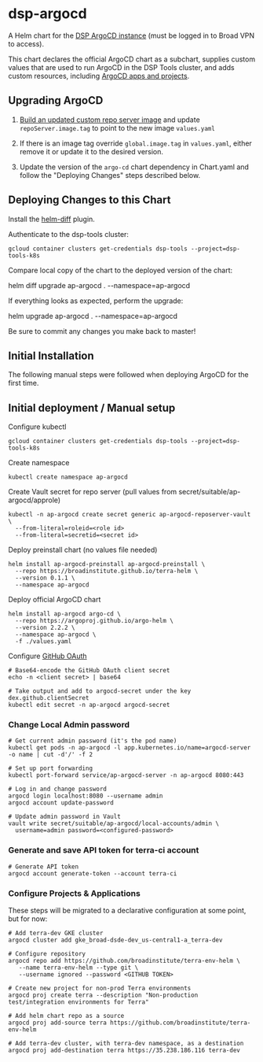 # dsp-argocd

A Helm chart for the [DSP ArgoCD instance](https://argocd.dsp-devops.broadinstitute.org/) (must be logged in to Broad VPN to access).

This chart declares the official ArgoCD chart as a subchart, supplies custom values that are used to run ArgoCD in the DSP Tools cluster, and adds custom resources, including [ArgoCD apps and projects](https://argoproj.github.io/argo-cd/operator-manual/declarative-setup/).

## Upgrading ArgoCD

1. [Build an updated custom repo server image](https://github.com/broadinstitute/terra-helmfile-images/blob/main/cloudbuild.yaml#L33) and update `repoServer.image.tag` to point to the new image `values.yaml`

2. If there is an image tag override `global.image.tag` in `values.yaml`, either remove it or update it to the desired version.

3. Update the version of the `argo-cd` chart dependency in Chart.yaml and follow the "Deploying Changes" steps described below.

## Deploying Changes to this Chart

Install the [helm-diff](https://github.com/databus23/helm-diff) plugin.

Authenticate to the dsp-tools cluster:

    gcloud container clusters get-credentials dsp-tools --project=dsp-tools-k8s

Compare local copy of the chart to the deployed version of the chart:

  helm diff upgrade ap-argocd . --namespace=ap-argocd

If everything looks as expected, perform the upgrade:

  helm upgrade ap-argocd . --namespace=ap-argocd

Be sure to commit any changes you make back to master!

## Initial Installation

The following manual steps were followed when deploying ArgoCD for the first time.

## Initial deployment / Manual setup

Configure kubectl

    gcloud container clusters get-credentials dsp-tools --project=dsp-tools-k8s

Create namespace

    kubectl create namespace ap-argocd

Create Vault secret for repo server (pull values from secret/suitable/ap-argocd/approle)

    kubectl -n ap-argocd create secret generic ap-argocd-reposerver-vault \
      --from-literal=roleid=<role id>
      --from-literal=secretid=<secret id>

Deploy preinstall chart (no values file needed)

    helm install ap-argocd-preinstall ap-argocd-preinstall \
      --repo https://broadinstitute.github.io/terra-helm \
      --version 0.1.1 \
      --namespace ap-argocd

Deploy official ArgoCD chart

    helm install ap-argocd argo-cd \
      --repo https://argoproj.github.io/argo-helm \
      --version 2.2.2 \
      --namespace ap-argocd \
      -f ./values.yaml

Configure [GitHub OAuth](https://argoproj.github.io/argo-cd/operator-manual/user-management/#dex)

    # Base64-encode the GitHub OAuth client secret
    echo -n <client secret> | base64

    # Take output and add to argocd-secret under the key dex.github.clientSecret
    kubectl edit secret -n ap-argocd argocd-secret

### Change Local Admin password

    # Get current admin password (it's the pod name)
    kubectl get pods -n ap-argocd -l app.kubernetes.io/name=argocd-server -o name | cut -d'/' -f 2

    # Set up port forwarding
    kubectl port-forward service/ap-argocd-server -n ap-argocd 8080:443

    # Log in and change password
    argocd login localhost:8080 --username admin
    argocd account update-password

    # Update admin password in Vault
    vault write secret/suitable/ap-argocd/local-accounts/admin \
      username=admin password=<configured-password>

### Generate and save API token for terra-ci account

    # Generate API token
    argocd account generate-token --account terra-ci

### Configure Projects & Applications

These steps will be migrated to a declarative configuration at some point, but for now:

    # Add terra-dev GKE cluster
    argocd cluster add gke_broad-dsde-dev_us-central1-a_terra-dev

    # Configure repository
    argocd repo add https://github.com/broadinstitute/terra-env-helm \
       --name terra-env-helm --type git \
       --username ignored --password <GITHUB TOKEN>

    # Create new project for non-prod Terra environments
    argocd proj create terra --description "Non-production test/integration environments for Terra"

    # Add helm chart repo as a source
    argocd proj add-source terra https://github.com/broadinstitute/terra-env-helm

    # Add terra-dev cluster, with terra-dev namespace, as a destination
    argocd proj add-destination terra https://35.238.186.116 terra-dev
